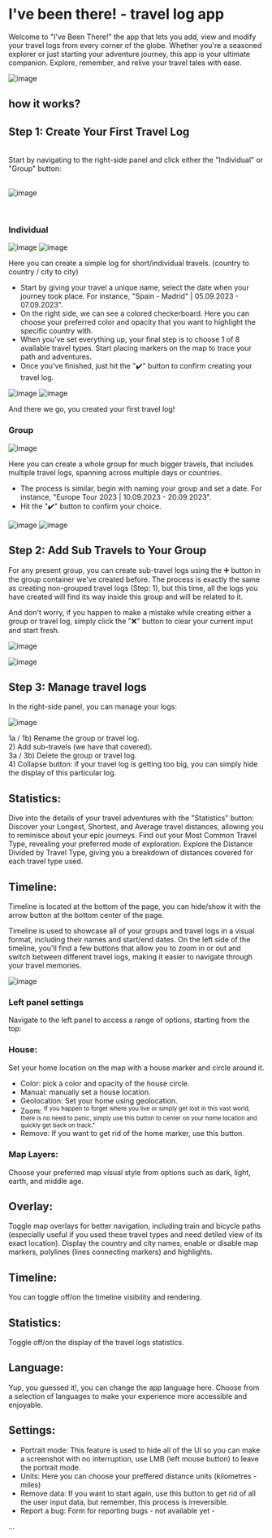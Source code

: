 # I've been there! - travel log app

Welcome to "I've Been There!" the app that lets you add, view and modify your travel logs from every corner of the globe.
Whether you're a seasoned explorer or just starting your adventure journey, this app is your ultimate companion. Explore, remember, and relive your travel tales with ease.

![image](https://github.com/krystiandzirba/Ive_been_there_travel_log_app/assets/120574986/0c5dac14-5518-4395-8ddb-388e690e2698)

## how it works? 

## **Step 1: Create Your First Travel Log**


<br>
Start by navigating to the right-side panel and click either the "Individual" or "Group" button: 
<br>
<br>

![image](https://github.com/krystiandzirba/Ive_been_there_travel_log_app/assets/120574986/6714716e-caae-42da-b427-cac770b920f1)

<br>

### Individual <br>

![image](https://github.com/krystiandzirba/Ive_been_there_travel_log_app/assets/120574986/7102194b-ff5c-4383-8dda-cd6aea1b4d25)
![image](https://github.com/krystiandzirba/Ive_been_there_travel_log_app/assets/120574986/9db9da08-ef09-45b8-80b9-2b6fd0a490ed)

Here you can create a simple log for short/individual travels. (country to country / city to city)
- Start by giving your travel a unique name, select the date when your journey took place. For instance, "Spain - Madrid" | 05.09.2023 - 07.09.2023".
- On the right side, we can see a colored checkerboard. Here you can choose your preferred color and opacity that you want to highlight the specific country with.
- When you've set everything up, your final step is to choose 1 of 8 available travel types. Start placing markers on the map to trace your path and adventures.
- Once you've finished, just hit the "✔️" button to confirm creating your travel log.

![image](https://github.com/krystiandzirba/Ive_been_there_travel_log_app/assets/120574986/6698259c-36ab-43d9-ad5f-1c02e4bb4dff)
![image](https://github.com/krystiandzirba/Ive_been_there_travel_log_app/assets/120574986/f5f11c39-e0ca-42d7-aa7b-3288684c0e0d)

And there we go, you created your first travel log!

### Group <br>

![image](https://github.com/krystiandzirba/Ive_been_there_travel_log_app/assets/120574986/ee203a68-ab89-428a-a228-ca1a649ac69f)

Here you can create a whole group for much bigger travels, that includes multiple travel logs, spanning across multiple days or countries.
- The process is similar, begin with naming your group and set a date. For instance, "Europe Tour 2023 | 10.09.2023 - 20.09.2023". <br />
- Hit the "✔️" button to confirm your choice.

![image](https://github.com/krystiandzirba/Ive_been_there_travel_log_app/assets/120574986/f852179a-86a4-4fb4-80e9-215192bf0002)
![image](https://github.com/krystiandzirba/Ive_been_there_travel_log_app/assets/120574986/31107c14-261a-43c5-8979-d02fdb73dfce)


## **Step 2: Add Sub Travels to Your Group**

For any present group, you can create sub-travel logs using the ➕ button in the group container we've created before.
The process is exactly the same as creating non-grouped travel logs (Step: 1), but this time, all the logs you have created will find its way inside this group and will be related to it.

And don't worry, if you happen to make a mistake while creating either a group or travel log, simply click the "❌" button to clear your current input and start fresh.

![image](https://github.com/krystiandzirba/Ive_been_there_travel_log_app/assets/120574986/63b7c798-800b-49fd-b660-77d5f2759e49)

![image](https://github.com/krystiandzirba/Ive_been_there_travel_log_app/assets/120574986/f25ea11c-850a-4d4b-90cd-0e4609eaa27d)

## **Step 3: Manage travel logs**

In the right-side panel, you can manage your logs:

![image](https://github.com/krystiandzirba/Ive_been_there_travel_log_app/assets/120574986/a131a4e2-8407-46db-b6d5-72ad9c198c76)

1a / 1b) Rename the group or travel log. <br>
2) Add sub-travels (we have that covered). <br>
3a / 3b) Delete the group or travel log. <br>
4) Collapse button: if your travel log is getting too big, you can simply hide the display of this particular log. <br>

## Statistics:

Dive into the details of your travel adventures with the "Statistics" button:
Discover your Longest, Shortest, and Average travel distances, allowing you to reminisce about your epic journeys.
Find out your Most Common Travel Type, revealing your preferred mode of exploration.
Explore the Distance Divided by Travel Type, giving you a breakdown of distances covered for each travel type used.

## Timeline:
Timeline is located at the bottom of the page, you can hide/show it with the arrow button at the bottom center of the page.

Timeline is used to showcase all of your groups and travel logs in a visual format, including their names and start/end dates.
On the left side of the timeline, you'll find a few buttons that allow you to zoom in or out and switch between different travel logs, making it easier to navigate through your travel memories.

![image](https://github.com/krystiandzirba/Ive_been_there_travel_log_app/assets/120574986/9241138b-1915-4a44-82ec-1255a42ae751)

### **Left panel settings** 
Navigate to the left panel to access a range of options, starting from the top:

### House:
 Set your home location on the map with a house marker and circle around it. <br>
 
 - Color: pick a color and opacity of the house circle.
 - Manual: manually set a house location.
 - Geolocation: Set your home using geolocation.
 - Zoom: <sup>If you happen to forget where you live or simply get lost in this vast world, there is no need to panic, simply use this button to center on your home location and quickly get back on track."</sup>
 - Remove: If you want to get rid of the home marker, use this button.

### Map Layers:
Choose your preferred map visual style from options such as dark, light, earth, and middle age.

## Overlay:
Toggle map overlays for better navigation, including train and bicycle paths (especially useful if you used these travel types and need detiled view of its exact location).
Display the country and city names, enable or disable map markers, polylines (lines connecting markers) and highlights.

## Timeline:
You can toggle off/on the timeline visibility and rendering.

## Statistics:
Toggle off/on the display of the travel logs statistics.

## Language:
Yup, you guessed it!, you can change the app language here. Choose from a selection of languages to make your experience more accessible and enjoyable.

## Settings:
- Portrait mode: This feature is used to hide all of the UI so you can make a screenshot with no interruption, use LMB (left mouse button) to leave  the portrait mode.
- Units: Here you can choose your preffered distance units (kilometres - miles)
- Remove data: If you want to start again, use this button to get rid of all the user input data, but remember, this process is irreversible.
- Report a bug: Form for reporting bugs - not available yet -

...
